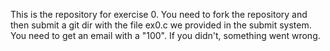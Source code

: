 This is the repository for exercise 0. You need to fork the repository and then submit a git dir with the file ex0.c we provided in the submit system.
You need to get an email with a "100".
If you didn't, something went wrong.
